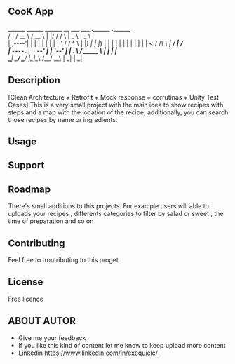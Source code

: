 
##  CooK App


 ______   ______     ______    __  ___         ___      .______   .______   
/      | /  __  \   /  __  \  |  |/  /        /   \     |   _  \  |   _  \  
|  ,----'|  |  |  | |  |  |  | |  '  /        /  ^  \    |  |_)  | |  |_)  |
|  |     |  |  |  | |  |  |  | |    <        /  /_\  \   |   ___/  |   ___/  
|  `----.|  `--'  | |  `--'  | |  .  \      /  _____  \  |  |      |  |      
\______| \______/   \______/  |__|\__\    /__/     \__\ | _|      | _|



## Description
[Clean Architecture + Retrofit + Mock response + corrutinas + Unity Test Cases]
This is a very small project with the main idea to show recipes with steps and a map with the location of the recipe, 
additionally, you can search those recipes by name or ingredients.

## Usage

## Support

## Roadmap
There's small additions to this projects. For example users will able to uploads your recipes , differents categories to filter by salad or sweet , the time of preparation and so on

## Contributing
Feel free to trontributing to this proget

## License
Free licence

## ABOUT AUTOR
- Give me your feedback
- If you like this kind of content let me know to keep upload more content
- Linkedin https://www.linkedin.com/in/exequielc/